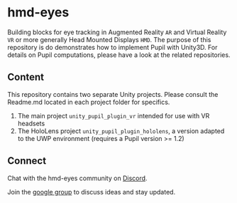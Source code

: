 # hmd-eyes

Building blocks for eye tracking in Augmented Reality `AR` and Virtual Reality `VR` or more generally Head Mounted Displays `HMD`.
The purpose of this repository is do demonstrates how to implement Pupil with Unity3D. For details on Pupil computations, please have a look at the related repositories.

## Content
This repository contains two separate Unity projects.
Please consult the Readme.md located in each project folder for specifics.
1. The main project `unity_pupil_plugin_vr` intended for use with VR headsets
2. The HoloLens project `unity_pupil_plugin_hololens`, a version adapted to the UWP environment (requires a Pupil version >= 1.2)

	
## Connect

Chat with the hmd-eyes community on [Discord](https://discord.gg/PahDtSH).

Join the [google group](https://groups.google.com/forum/#!forum/hmd-eyes) to discuss ideas and stay updated. 


